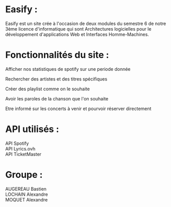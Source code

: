 # Easify :

Easify est un site crée à l'occasion de deux modules du semestre 6 de notre 3ème licence d'informatique qui sont Architectures logicielles pour le développement d'applications Web et Interfaces Homme-Machines.

# Fonctionnalités du site : 

  Afficher nos statistiques de spotify sur une periode donnée  
  
  Rechercher des artistes et des titres spécifiques  
  
  Créer des playlist comme on le souhaite  
  
  Avoir les paroles de la chanson que l'on souhaite  
  
  Etre informé sur les concerts à venir et pourvoir réserver directement

# API utilisés :

  API Spotify  
  API Lyrics.ovh  
  API TicketMaster

# Groupe :

AUGEREAU Bastien  
LOCHAIN Alexandre  
MOQUET Alexandre
